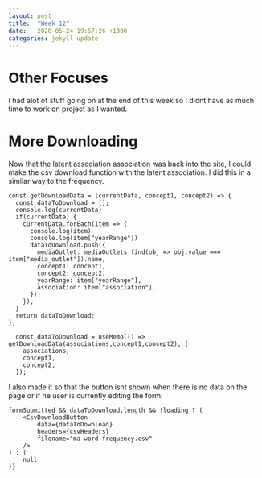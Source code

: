 ```yaml
---
layout: post
title:  "Week 12"
date:   2020-05-24 19:57:26 +1300
categories: jekyll update
---
```


# Other Focuses

I had alot of stuff going on at the end of this week so I didnt have as much time to work on project as I wanted.

# More Downloading

Now that the latent association association was back into the site, I could make the csv download function with the latent association. I did this in a similar way to the frequency.
```
const getDownloadData = (currentData, concept1, concept2) => {
  const dataToDownload = [];
  console.log(currentData)
  if(currentData) {
    currentData.forEach(item => {
      console.log(item)
      console.log(item["yearRange"])
      dataToDownload.push({
        mediaOutlet: mediaOutlets.find(obj => obj.value === item["media_outlet"]).name,
        concept1: concept1,
        concept2: concept2,
        yearRange: item["yearRange"],
        association: item["association"],
      });
    });
  }
  return dataToDownload;
};
```
```
  const dataToDownload = useMemo(() => getDownloadData(associations,concept1,concept2), [
    associations,
    concept1,
    concept2,
  ]);
```
I also made it so that the button isnt shown when there is no data on the page or if he user is currently editing the form:
```
formSubmitted && dataToDownload.length && !loading ? (
    <CsvDownloadButton
        data={dataToDownload}
        headers={csvHeaders}
        filename="ma-word-frequency.csv"
    />
) : (
    null
)}
```